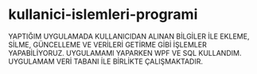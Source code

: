 # kullanici-islemleri-programi
YAPTIĞIM UYGULAMADA KULLANICIDAN ALINAN BİLGİLER İLE EKLEME, SİLME, GÜNCELLEME VE VERİLERİ GETİRME GİBİ İŞLEMLER YAPABİLİYORUZ.
UYGULAMAMI YAPARKEN WPF VE SQL KULLANDIM.
UYGULAMAM VERİ TABANI İLE BİRLİKTE ÇALIŞMAKTADIR.
